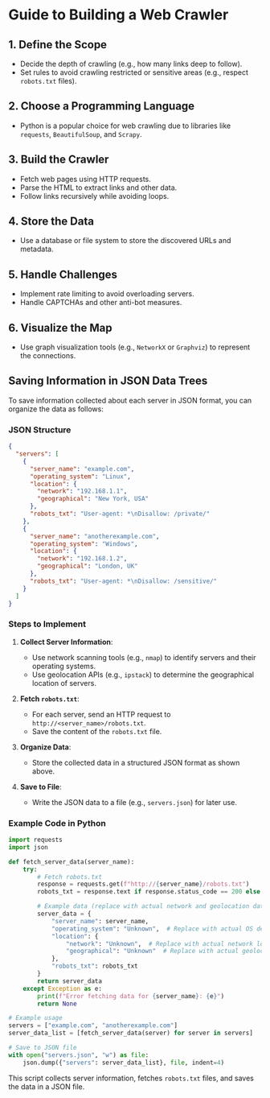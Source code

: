 # Guide to Building a Web Crawler

## 1. Define the Scope
- Decide the depth of crawling (e.g., how many links deep to follow).
- Set rules to avoid crawling restricted or sensitive areas (e.g., respect `robots.txt` files).

## 2. Choose a Programming Language
- Python is a popular choice for web crawling due to libraries like `requests`, `BeautifulSoup`, and `Scrapy`.

## 3. Build the Crawler
- Fetch web pages using HTTP requests.
- Parse the HTML to extract links and other data.
- Follow links recursively while avoiding loops.

## 4. Store the Data
- Use a database or file system to store the discovered URLs and metadata.

## 5. Handle Challenges
- Implement rate limiting to avoid overloading servers.
- Handle CAPTCHAs and other anti-bot measures.

## 6. Visualize the Map
- Use graph visualization tools (e.g., `NetworkX` or `Graphviz`) to represent the connections.

## Saving Information in JSON Data Trees

To save information collected about each server in JSON format, you can organize the data as follows:

### JSON Structure
```json
{
  "servers": [
    {
      "server_name": "example.com",
      "operating_system": "Linux",
      "location": {
        "network": "192.168.1.1",
        "geographical": "New York, USA"
      },
      "robots_txt": "User-agent: *\nDisallow: /private/"
    },
    {
      "server_name": "anotherexample.com",
      "operating_system": "Windows",
      "location": {
        "network": "192.168.1.2",
        "geographical": "London, UK"
      },
      "robots_txt": "User-agent: *\nDisallow: /sensitive/"
    }
  ]
}
```

### Steps to Implement
1. **Collect Server Information**:
   - Use network scanning tools (e.g., `nmap`) to identify servers and their operating systems.
   - Use geolocation APIs (e.g., `ipstack`) to determine the geographical location of servers.

2. **Fetch `robots.txt`**:
   - For each server, send an HTTP request to `http://<server_name>/robots.txt`.
   - Save the content of the `robots.txt` file.

3. **Organize Data**:
   - Store the collected data in a structured JSON format as shown above.

4. **Save to File**:
   - Write the JSON data to a file (e.g., `servers.json`) for later use.

### Example Code in Python
```python
import requests
import json

def fetch_server_data(server_name):
    try:
        # Fetch robots.txt
        response = requests.get(f"http://{server_name}/robots.txt")
        robots_txt = response.text if response.status_code == 200 else "Not Found"

        # Example data (replace with actual network and geolocation data)
        server_data = {
            "server_name": server_name,
            "operating_system": "Unknown",  # Replace with actual OS detection
            "location": {
                "network": "Unknown",  # Replace with actual network location
                "geographical": "Unknown"  # Replace with actual geolocation
            },
            "robots_txt": robots_txt
        }
        return server_data
    except Exception as e:
        print(f"Error fetching data for {server_name}: {e}")
        return None

# Example usage
servers = ["example.com", "anotherexample.com"]
server_data_list = [fetch_server_data(server) for server in servers]

# Save to JSON file
with open("servers.json", "w") as file:
    json.dump({"servers": server_data_list}, file, indent=4)
```

This script collects server information, fetches `robots.txt` files, and saves the data in a JSON file.